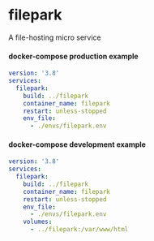 # filepark
A file-hosting micro service

#### docker-compose production example
```yml
version: '3.8'
services:
  filepark:
    build: ../filepark
    container_name: filepark
    restart: unless-stopped
    env_file:
      - ./envs/filepark.env
```

#### docker-compose development example
```yml
version: '3.8'
services:
  filepark:
    build: ../filepark
    container_name: filepark
    restart: unless-stopped
    env_file:
      - ./envs/filepark.env
    volumes:
      - ../filepark:/var/www/html
```